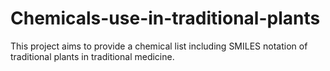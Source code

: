 # Chemicals-use-in-traditional-plants
This project aims to provide a chemical list including SMILES notation of traditional plants in traditional medicine.  
